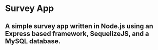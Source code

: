 Survey App
==========
A simple survey app written in Node.js using an Express based framework, SequelizeJS, and a MySQL database.
-----------------------------------------------------------------------------------------------------------
